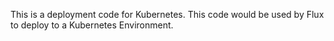 This is a deployment code for Kubernetes. 
This code would be used by Flux to deploy to a Kubernetes Environment. 

